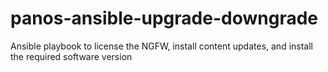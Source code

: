# panos-ansible-upgrade-downgrade
Ansible playbook to license the NGFW, install content updates, and install the required software version
